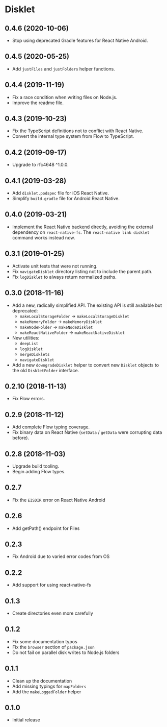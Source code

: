 # Disklet

## 0.4.6 (2020-10-06)

- Stop using deprecated Gradle features for React Native Android.

## 0.4.5 (2020-05-25)

- Add `justFiles` and `justFolders` helper functions.

## 0.4.4 (2019-11-19)

- Fix a race condition when writing files on Node.js.
- Improve the readme file.

## 0.4.3 (2019-10-23)

- Fix the TypeScript definitions not to conflict with React Native.
- Convert the internal type system from Flow to TypeScript.

## 0.4.2 (2019-09-17)

- Upgrade to rfc4648 ^1.0.0.

## 0.4.1 (2019-03-28)

- Add `disklet.podspec` file for iOS React Native.
- Simplify `build.gradle` file for Android React Native.

## 0.4.0 (2019-03-21)

- Implement the React Native backend directly, avoiding the external dependency on `react-native-fs`. The `react-native link disklet` command works instead now.

## 0.3.1 (2019-01-25)

- Activate unit tests that were not running.
- Fix `navigateDisklet` directory listing not to include the parent path.
- Fix `logDisklet` to always return normalized paths.

## 0.3.0 (2018-11-16)

- Add a new, radically simplified API. The existing API is still available but deprecated:
  - `makeLocalStorageFolder` → `makeLocalStorageDisklet`
  - `makeMemoryFolder` → `makeMemoryDisklet`
  - `makeNodeFolder` → `makeNodeDisklet`
  - `makeReactNativeFolder` → `makeReactNativeDisklet`
- New utilities:
  - `deepList`
  - `logDisklet`
  - `mergeDisklets`
  - `navigateDisklet`
- Add a new `downgradeDisklet` helper to convert new `Disklet` objects to the old `DiskletFolder` interface.

## 0.2.10 (2018-11-13)

- Fix Flow errors.

## 0.2.9 (2018-11-12)

- Add complete Flow typing coverage.
- Fix binary data on React Native (`setData` / `getData` were corrupting data before).

## 0.2.8 (2018-11-03)

- Upgrade build tooling.
- Begin adding Flow types.

## 0.2.7

- Fix the `EISDIR` error on React Native Android

## 0.2.6

- Add getPath() endpoint for Files

## 0.2.3

- Fix Android due to varied error codes from OS

## 0.2.2

- Add support for using react-native-fs

## 0.1.3

- Create directories even more carefully

## 0.1.2

- Fix some documentation typos
- Fix the `browser` section of `package.json`
- Do not fail on parallel disk writes to Node.js folders

## 0.1.1

- Clean up the documentation
- Add missing typings for `mapFolders`
- Add the `makeLoggedFolder` helper

## 0.1.0

- Initial release
